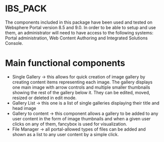 # IBS_PACK

The components included in this package have been used and tested on Websphere Portal version 8.5 and 9.0. In order to be able to setup and use them, an administrator will need to have access to the following systems: Portal administration, Web Content Authoring and Integrated Solutions Console. 

# Main functional components

- Single Gallery -> this allows for quick creation of image gallery by creating content items representing each image. The gallery displays one main image with arrow controls and multiple smaller thumbnails showing the rest of the gallery below it. They can be edited, moved, resized or deleted in edit mode.
- Gallery List -> this one is a list of single galleries displaying their title and head image 
- Gallery to content -> this component allows a gallery to be added to any user content in the form of image thumbnails and when a given user clicks on any of them, fancybox is used for visualization.
- File Manager -> all portal-allowed types of files can be added and shown as a list to any user content by a simple click.
